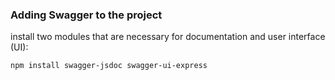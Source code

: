 ### Adding Swagger to the project

install two modules that are necessary for documentation and user interface (UI):

`npm install swagger-jsdoc swagger-ui-express
`
